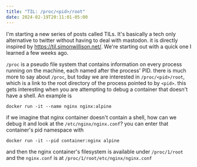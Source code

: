 ```yaml
---
title: "TIL: /proc/<pid>/root"
date: 2024-02-19T20:11:01-05:00
---
```


I'm starting a new series of posts called TILs. It's basically a tech only alternative to 
twitter without having to deal with mastodon. it is directly inspired by 
https://til.simonwillison.net/. We're starting out with a quick one I learned a few weeks ago.

`/proc` is a pseudo file system that contains information on every process running on the machine,
each named after the process' PID. there is much more to say about `/proc`, but today we are
interested in `/proc/<pid>/root`, which is a link to the root directory of the process pointed to
by `<pid>`. this gets interesting when you are attempting to debug a container that doesn't have a
shell. An example is

```shell
docker run -it --name nginx nginx:alpine
```

if we imagine that nginx container doesn't contain a shell, how can we debug it and look at the 
`/etc/nginx/nginx.conf`? you can enter that container's pid namespace with

```shell
docker run -it --pid container:nginx alpine
```

and then the nginx container's filesystem is available under `/proc/1/root` and the `nginx.conf` 
is at `/proc/1/root/etc/nginx/nginx.conf`
